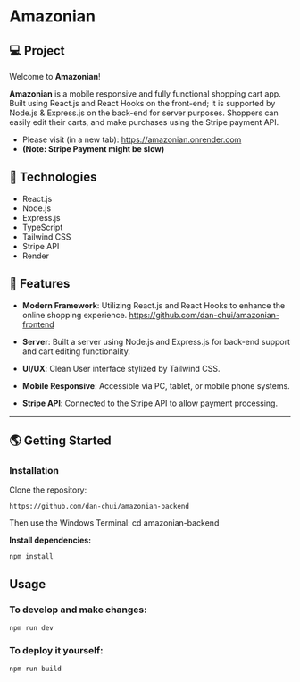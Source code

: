 # Amazonian

## 💻 Project
Welcome to **Amazonian**!

**Amazonian** is a mobile responsive and fully functional shopping cart app. Built using React.js and React Hooks on the front-end; it is supported by Node.js & Express.js on the back-end for server purposes. Shoppers can easily edit their carts, and make purchases using the Stripe payment API.

- Please visit (in a new tab): https://amazonian.onrender.com
- **(Note: Stripe Payment might be slow)**

## 🚀 Technologies

- React.js
- Node.js
- Express.js
- TypeScript
- Tailwind CSS
- Stripe API
- Render

## 💫 Features

- **Modern Framework**: Utilizing React.js and React Hooks to enhance the online shopping experience. <https://github.com/dan-chui/amazonian-frontend>

- **Server**: Built a server using Node.js and Express.js for back-end support and cart editing functionality.

- **UI/UX**: Clean User interface stylized by Tailwind CSS.

- **Mobile Responsive**: Accessible via PC, tablet, or mobile phone systems.
  
- **Stripe API**: Connected to the Stripe API to allow payment processing.

---

## 🌎 Getting Started

### Installation

Clone the repository:

```
https://github.com/dan-chui/amazonian-backend
```

Then use the Windows Terminal: cd amazonian-backend


**Install dependencies:**

```
npm install
```

## Usage
### To develop and make changes:

```
npm run dev
```

### To deploy it yourself:

```
npm run build
```
